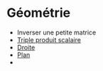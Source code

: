 # Géométrie

* Inverser une petite matrice
* [Triple produit scalaire](scalar-triple-product.md)
* [Droite](line.md)
* [Plan](plan.md)
* 
